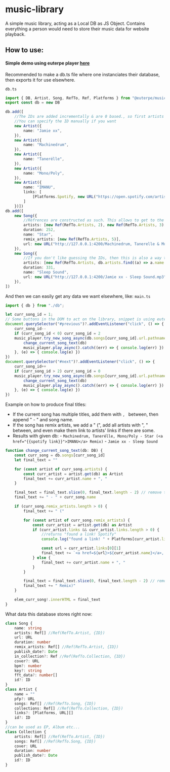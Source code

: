 # music-library

A simple music library, acting as a Local DB as JS Object. Contains everything a person would need to store their music data for website playback.

## How to use:

#### Simple demo using euterpe player [here](https://github.com/euterpe-js/euterpe-source/tree/master/packages/music-library-web-test)

Recommended to make a db.ts file where one instanciates their database, then exports it for use elsewhere.

`db.ts`
```ts
import { DB, Artist, Song, RefTo, Ref, Platforms } from "@euterpe/music-library";
export const db = new DB

db.add([
    //The IDs are added incrementally & are 0 based., so first artists ID added is 0, next 1 etc...
    //You can specify the ID manually if you want
    new Artist({
        name: "Jamie xx",
    }),
    new Artist({
        name: "Machinedrum",
    }),
    new Artist({
        name: "Tanerélle",
    }),
    new Artist({
        name: "Mono/Poly",
    }),
    new Artist({
        name: "IMANU",
        links: [
            [Platforms.Spotify, new URL("https://open.spotify.com/artist/5Y7rFm0tiJTVDzGLMzz0W1?si=DRaZyugTTIqlBHDkMGKVqA&nd=1")]
        ]
    })])
db.add([
    new Song({
        //Refrences are constructed as such. This allows to get to the artist from either collection or song
        artists: [new Ref(RefTo.Artists, 2), new Ref(RefTo.Artists, 3), new Ref(RefTo.Artists, 4)],
        duration: 252,
        name: "Star",
        remix_artists: [new Ref(RefTo.Artists, 5)],
        url: new URL("http://127.0.0.1:4200/Machinedrum, Tanerelle & Mono Poly - Star (IMANU Remix) final.mp3")
    }),
    new Song({
        //If you don't like guessing the IDs, then this is also a way to do it
        artists: [new Ref(RefTo.Artists, db.artists.find((a) => a.name == "Jamie xx")!.id!)],
        duration: 331,
        name: "Sleep Sound",
        url: new URL("http://127.0.0.1:4200/Jamie xx - Sleep Sound.mp3")
    }),
])
```
And then we can easily get any data we want elsewhere, like:
`main.ts`
```ts
import { db } from "./db";

let curr_song_id = 1;
// Some buttons in the DOM to act on the library, snippet is using euterpe-js/player
document.querySelector("#previous")?.addEventListener("click", () => {
    curr_song_id--
    if (curr_song_id < 0) curr_song_id = 2
    music_player.try_new_song_async(db.songs[curr_song_id].url.pathname).then((s) => {
        change_current_song_text(db)
        music_player.play_async().catch((err) => { console.log(err) })
    }, (e) => { console.log(e) })
})
document.querySelector("#next")?.addEventListener("click", () => {
    curr_song_id++
    if (curr_song_id > 2) curr_song_id = 0
    music_player.try_new_song_async(db.songs[curr_song_id].url.pathname).then((s) => {
        change_current_song_text(db)
        music_player.play_async().catch((err) => { console.log(err) })
    }, (e) => { console.log(e) })
})
```
Example on how to produce final titles:
 * If the current song has multiple titles, add them with `, ` between, then append " - " and song name.
 * If the song has remix artists, we add a " (", add all artists with ", " between, and even make them link to artists' links if there are some.
 * Results with given db:
        - `Machinedrum, Tanerélle, Mono/Poly - Star (<a href="{{spotify link}}">IMANU</a> Remix)`
        - `Jamie xx - Sleep Sound`
```ts
function change_current_song_text(db: DB) {
    const curr_song = db.songs[curr_song_id]
    let final_text = ""

    for (const artist of curr_song.artists) {
        const curr_artist = artist.get(db) as Artist
        final_text += curr_artist.name + ", "
    }

    final_text = final_text.slice(0, final_text.length - 2) // remove trailing ", "
    final_text += " - " + curr_song.name

    if (curr_song.remix_artists.length > 0) {
        final_text += " ("

        for (const artist of curr_song.remix_artists) {
            const curr_artist = artist.get(db) as Artist
            if (curr_artist.links && curr_artist.links.length > 0) {
                //returns "found a link! Spotify"
                console.log("found a link! " + Platforms[curr_artist.links[0][0]])

                const url = curr_artist.links[0][1]
                final_text += `<a href=${url}>${curr_artist.name}</a>, `
            } else {
                final_text += curr_artist.name + ", "
            }
        }

        final_text = final_text.slice(0, final_text.length - 2) // remove trailing ", "
        final_text += " Remix)"
    }

    elem_curr_song!.innerHTML = final_text
}
```
What data this database stores right now:
```ts
class Song {
    name: string
    artists: Ref[] //Ref(RefTo.Artist, {ID})
    url: URL
    duration: number
    remix_artists: Ref[] //Ref(RefTo.Artist, {ID})
    publish_date?: Date
    in_collection?: Ref //Ref(RefTo.Collection, {ID})
    cover?: URL
    bpm?: number
    key?: string
    fft_data?: number[]
    id?: ID
}
class Artist {
    name = ""
    pfp?: URL
    songs: Ref[] //Ref(RefTo.Song, {ID})
    collections: Ref[] //Ref(RefTo.Collection, {ID})
    links?: [Platforms, URL][]
    id?: ID
}
//can be used as EP, Album etc...
class Collection {
    artists: Ref[] //Ref(RefTo.Artist, {ID})
    songs: Ref[] //Ref(RefTo.Song, {ID})
    cover: URL
    duration: number
    publish_date?: Date
    id?: ID
}
```